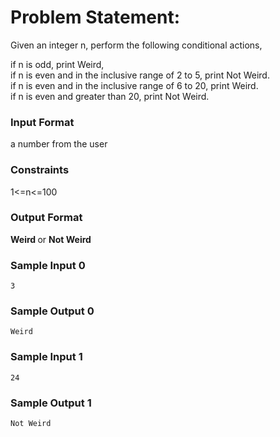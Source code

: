 # Problem Statement:
  
Given an integer n, perform the following conditional actions,

if n is odd, print Weird,<br>
if n is even and in the inclusive range of 2 to 5, print Not Weird.<br>
if n is even and in the inclusive range of 6 to 20, print Weird.<br>
if n is even and greater than 20, print Not Weird.

### Input Format
a number from the user

### Constraints
1<=n<=100

### Output Format
<b> Weird </b> or <b> Not Weird </b>

### Sample Input 0
```
3
```
### Sample Output 0
```
Weird
```
### Sample Input 1
```
24
```
### Sample Output 1
```
Not Weird
```

